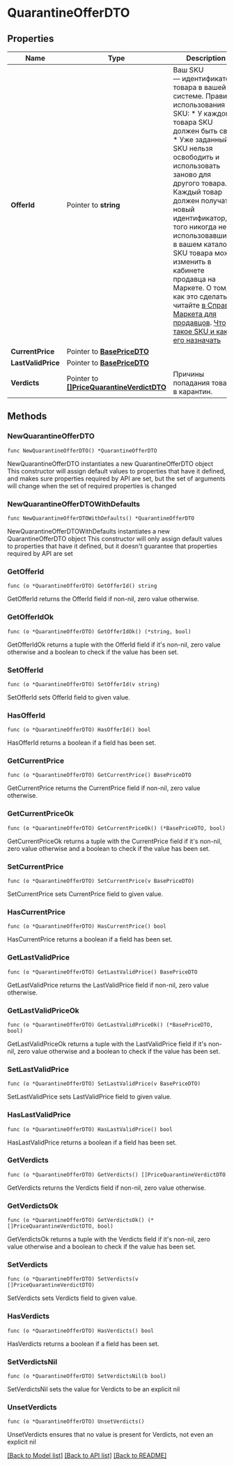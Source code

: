 # QuarantineOfferDTO

## Properties

Name | Type | Description | Notes
------------ | ------------- | ------------- | -------------
**OfferId** | Pointer to **string** | Ваш SKU — идентификатор товара в вашей системе.  Правила использования SKU:  * У каждого товара SKU должен быть свой.  * Уже заданный SKU нельзя освободить и использовать заново для другого товара. Каждый товар должен получать новый идентификатор, до того никогда не использовавшийся в вашем каталоге.  SKU товара можно изменить в кабинете продавца на Маркете. О том, как это сделать, читайте [в Справке Маркета для продавцов](https://yandex.ru/support2/marketplace/ru/assortment/operations/edit-sku).  [Что такое SKU и как его назначать](https://yandex.ru/support/marketplace/assortment/add/index.html#fields)  | [optional] 
**CurrentPrice** | Pointer to [**BasePriceDTO**](BasePriceDTO.md) |  | [optional] 
**LastValidPrice** | Pointer to [**BasePriceDTO**](BasePriceDTO.md) |  | [optional] 
**Verdicts** | Pointer to [**[]PriceQuarantineVerdictDTO**](PriceQuarantineVerdictDTO.md) | Причины попадания товара в карантин. | [optional] 

## Methods

### NewQuarantineOfferDTO

`func NewQuarantineOfferDTO() *QuarantineOfferDTO`

NewQuarantineOfferDTO instantiates a new QuarantineOfferDTO object
This constructor will assign default values to properties that have it defined,
and makes sure properties required by API are set, but the set of arguments
will change when the set of required properties is changed

### NewQuarantineOfferDTOWithDefaults

`func NewQuarantineOfferDTOWithDefaults() *QuarantineOfferDTO`

NewQuarantineOfferDTOWithDefaults instantiates a new QuarantineOfferDTO object
This constructor will only assign default values to properties that have it defined,
but it doesn't guarantee that properties required by API are set

### GetOfferId

`func (o *QuarantineOfferDTO) GetOfferId() string`

GetOfferId returns the OfferId field if non-nil, zero value otherwise.

### GetOfferIdOk

`func (o *QuarantineOfferDTO) GetOfferIdOk() (*string, bool)`

GetOfferIdOk returns a tuple with the OfferId field if it's non-nil, zero value otherwise
and a boolean to check if the value has been set.

### SetOfferId

`func (o *QuarantineOfferDTO) SetOfferId(v string)`

SetOfferId sets OfferId field to given value.

### HasOfferId

`func (o *QuarantineOfferDTO) HasOfferId() bool`

HasOfferId returns a boolean if a field has been set.

### GetCurrentPrice

`func (o *QuarantineOfferDTO) GetCurrentPrice() BasePriceDTO`

GetCurrentPrice returns the CurrentPrice field if non-nil, zero value otherwise.

### GetCurrentPriceOk

`func (o *QuarantineOfferDTO) GetCurrentPriceOk() (*BasePriceDTO, bool)`

GetCurrentPriceOk returns a tuple with the CurrentPrice field if it's non-nil, zero value otherwise
and a boolean to check if the value has been set.

### SetCurrentPrice

`func (o *QuarantineOfferDTO) SetCurrentPrice(v BasePriceDTO)`

SetCurrentPrice sets CurrentPrice field to given value.

### HasCurrentPrice

`func (o *QuarantineOfferDTO) HasCurrentPrice() bool`

HasCurrentPrice returns a boolean if a field has been set.

### GetLastValidPrice

`func (o *QuarantineOfferDTO) GetLastValidPrice() BasePriceDTO`

GetLastValidPrice returns the LastValidPrice field if non-nil, zero value otherwise.

### GetLastValidPriceOk

`func (o *QuarantineOfferDTO) GetLastValidPriceOk() (*BasePriceDTO, bool)`

GetLastValidPriceOk returns a tuple with the LastValidPrice field if it's non-nil, zero value otherwise
and a boolean to check if the value has been set.

### SetLastValidPrice

`func (o *QuarantineOfferDTO) SetLastValidPrice(v BasePriceDTO)`

SetLastValidPrice sets LastValidPrice field to given value.

### HasLastValidPrice

`func (o *QuarantineOfferDTO) HasLastValidPrice() bool`

HasLastValidPrice returns a boolean if a field has been set.

### GetVerdicts

`func (o *QuarantineOfferDTO) GetVerdicts() []PriceQuarantineVerdictDTO`

GetVerdicts returns the Verdicts field if non-nil, zero value otherwise.

### GetVerdictsOk

`func (o *QuarantineOfferDTO) GetVerdictsOk() (*[]PriceQuarantineVerdictDTO, bool)`

GetVerdictsOk returns a tuple with the Verdicts field if it's non-nil, zero value otherwise
and a boolean to check if the value has been set.

### SetVerdicts

`func (o *QuarantineOfferDTO) SetVerdicts(v []PriceQuarantineVerdictDTO)`

SetVerdicts sets Verdicts field to given value.

### HasVerdicts

`func (o *QuarantineOfferDTO) HasVerdicts() bool`

HasVerdicts returns a boolean if a field has been set.

### SetVerdictsNil

`func (o *QuarantineOfferDTO) SetVerdictsNil(b bool)`

 SetVerdictsNil sets the value for Verdicts to be an explicit nil

### UnsetVerdicts
`func (o *QuarantineOfferDTO) UnsetVerdicts()`

UnsetVerdicts ensures that no value is present for Verdicts, not even an explicit nil

[[Back to Model list]](../README.md#documentation-for-models) [[Back to API list]](../README.md#documentation-for-api-endpoints) [[Back to README]](../README.md)


